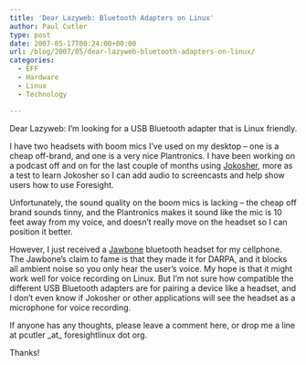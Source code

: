 ```yaml
---
title: 'Dear Lazyweb: Bluetooth Adapters on Linux'
author: Paul Cutler
type: post
date: 2007-05-17T00:24:00+00:00
url: /blog/2007/05/dear-lazyweb-bluetooth-adapters-on-linux/
categories:
  - EFF
  - Hardware
  - Linux
  - Technology

---
```

Dear Lazyweb: I&#8217;m looking for a USB Bluetooth adapter that is Linux friendly.

I have two headsets with boom mics I&#8217;ve used on my desktop &#8211; one is a cheap off-brand, and one is a very nice Plantronics. I have been working on a podcast off and on for the last couple of months using [Jokosher][1], more as a test to learn Jokosher so I can add audio to screencasts and help show users how to use Foresight.

Unfortunately, the sound quality on the boom mics is lacking &#8211; the cheap off brand sounds tinny, and the Plantronics makes it sound like the mic is 10 feet away from my voice, and doesn&#8217;t really move on the headset so I can position it better.

However, I just received a [Jawbone][2] bluetooth headset for my cellphone. The Jawbone&#8217;s claim to fame is that they made it for DARPA, and it blocks all ambient noise so you only hear the user&#8217;s voice. My hope is that it might work well for voice recording on Linux. But I&#8217;m not sure how compatible the different USB Bluetooth adapters are for pairing a device like a headset, and I don&#8217;t even know if Jokosher or other applications will see the headset as a microphone for voice recording.

If anyone has any thoughts, please leave a comment here, or drop me a line at pcutler \_at\_ foresightlinux dot org.

Thanks!

 [1]: http://www.jokosher.org/
 [2]: http://www.jawbone.com